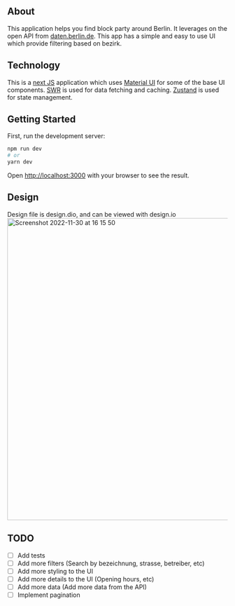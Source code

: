 ## About

This application helps you find block party around Berlin. It leverages on the open API
from [daten.berlin.de](https://www.berlin.de/sen/web/service/maerkte-feste/wochen-troedelmaerkte/index.php/index/all.json?q=). This app has a simple and easy to use UI which provide filtering
based on bezirk.

## Technology

This is a [next JS](https://nextjs.org/) application which uses [Material UI](https://mui.com/)
for some of the base UI components. [SWR](https://swr.vercel.app/) is used for data fetching and caching. [Zustand](https://www.npmjs.com/package/zustand) is used for state management.

## Getting Started

First, run the development server:

```bash
npm run dev
# or
yarn dev
```

Open [http://localhost:3000](http://localhost:3000) with your browser to see the result.

## Design
Design file is design.dio, and can be viewed with design.io
<img width="689" alt="Screenshot 2022-11-30 at 16 15 50" src="https://user-images.githubusercontent.com/6938921/204844971-43724843-7953-4cd2-b440-f661fca68cf3.png">


## TODO

- [ ] Add tests
- [ ] Add more filters (Search by bezeichnung, strasse, betreiber, etc)
- [ ] Add more styling to the UI
- [ ] Add more details to the UI (Opening hours, etc)
- [ ] Add more data (Add more data from the API)
- [ ] Implement pagination
